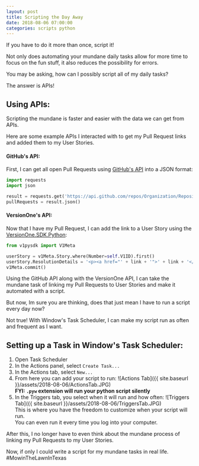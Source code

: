 ```yaml
---
layout: post
title: Scripting the Day Away
date: 2018-08-06 07:00:00
categories: scripts python
---
```


If you have to do it more than once, script it!  

Not only does automating your mundane daily tasks allow for more time to focus on the fun stuff, it also reduces the possibility for errors.

You may be asking, how can I possibly script all of my daily tasks?

The answer is APIs!

## Using APIs:

Scripting the mundane is faster and easier with the data we can get from APIs.

Here are some example APIs I interacted with to get my Pull Request links and added them to my User Stories.

#### GitHub's API:

First, I can get all open Pull Requests using [GitHub's API](https://developer.github.com/v3/) into a JSON format:
```python
import requests
import json

result = requests.get('https://api.github.com/repos/Organization/Repository/pulls?state=open', auth=(username, password))
pullRequests = result.json()

```

#### VersionOne's API:

Now that I have my Pull Request, I can add the link to a User Story using the [VersionOne.SDK.Python](https://github.com/versionone/VersionOne.SDK.Python):
```python
from v1pysdk import V1Meta

userStory = v1Meta.Story.where(Number=self.V1ID).first()
userStory.ResolutionDetails = '<p><a href="' + link + '">' + link + '</p>'
v1Meta.commit()
```

Using the GitHub API along with the VersionOne API, I can take the mundane task of linking my Pull Requests to User Stories and make it automated with a script.

But now, Im sure you are thinking, does that just mean I have to run a script every day now?

Not true! With Window's Task Scheduler, I can make my script run as often and frequent as I want.

## Setting up a Task in Window's Task Scheduler:

1. Open Task Scheduler
1. In the Actions panel, select `Create Task...`
1. In the Actions tab, select `New...`
1. From here you can add your script to run:
![Actions Tab]({{ site.baseurl }}/assets/2018-08-06/ActionsTab.JPG)  
**FYI: `.pyw` extension will run your python script silently**
1. In the Triggers tab, you select when it will run and how often:
![Triggers Tab]({{ site.baseurl }}/assets/2018-08-06/TriggersTab.JPG)  
This is where you have the freedom to customize when your script will run.  
You can even run it every time you log into your computer.

After this, I no longer have to even think about the mundane process of linking my Pull Requests to my User Stories.

Now, if only I could write a script for my mundane tasks in real life. #MowinTheLawnInTexas